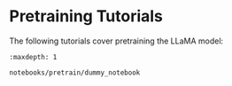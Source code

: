 # Pretraining Tutorials

The following tutorials cover pretraining the LLaMA model:

```{toctree}
:maxdepth: 1

notebooks/pretrain/dummy_notebook